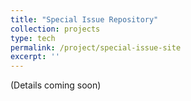 ```yaml
---
title: "Special Issue Repository"
collection: projects
type: tech
permalink: /project/special-issue-site
excerpt: ''
---
```


(Details coming soon)
